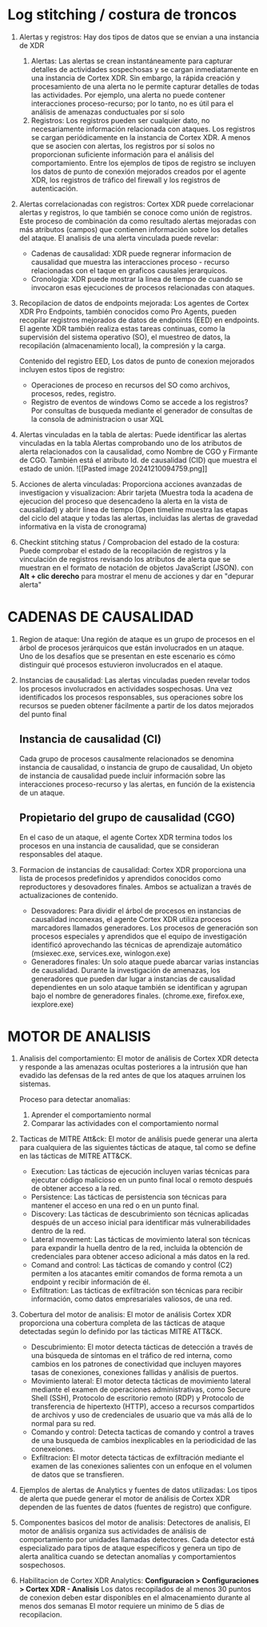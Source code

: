 # Log stitching / costura de troncos
1. Alertas y registros: Hay dos tipos de datos que se envian a una instancia de XDR
	1. Alertas: Las alertas se crean instantáneamente para capturar detalles de actividades sospechosas y se cargan inmediatamente en una instancia de Cortex XDR. Sin embargo, la rápida creación y procesamiento de una alerta no le permite capturar detalles de todas las actividades. Por ejemplo, una alerta no puede contener interacciones proceso-recurso; por lo tanto, no es útil para el análisis de amenazas conductuales por sí solo
	2. Registros: Los registros pueden ser cualquier dato, no necesariamente información relacionada con ataques. Los registros se cargan periódicamente en la instancia de Cortex XDR. A menos que se asocien con alertas, los registros por sí solos no proporcionan suficiente información para el análisis del comportamiento. Entre los ejemplos de tipos de registro se incluyen los datos de punto de conexión mejorados creados por el agente XDR, los registros de tráfico del firewall y los registros de autenticación.

2. Alertas correlacionadas con registros: Cortex XDR puede correlacionar alertas y registros, lo que también se conoce como unión de registros. Este proceso de combinación da como resultado alertas mejoradas con más atributos (campos) que contienen información sobre los detalles del ataque. El analisis de una alerta vinculada puede revelar:
   - Cadenas de causalidad: XDR puede regnerar informacion de causalidad que muestra las interacciones proceso - recurso relacionadas con el taque en graficos causales jerarquicos.
   - Cronologia: XDR puede mostrar la linea de tiempo de cuando se invocaron esas ejecuciones de procesos relacionadas con ataques.

3. Recopilacion de datos de endpoints mejorada: Los agentes de Cortex XDR Pro Endpoints, también conocidos como Pro Agents, pueden recopilar registros mejorados de datos de endpoints (EED) en endpoints. El agente XDR también realiza estas tareas continuas, como la supervisión del sistema operativo (SO), el muestreo de datos, la recopilación (almacenamiento local), la compresión y la carga.
   
   Contenido del registro EED, Los datos de punto de conexion mejorados incluyen estos tipos de registro:
   - Operaciones de proceso en recursos del SO como archivos, procesos, redes, registro.
   - Registro de eventos de windows
    Como se accede a los registros? Por consultas de busqueda mediante el generador de consultas de la consola de administracion o usar XQL

4. Alertas vinculadas en la tabla de alertas: Puede identificar las alertas vinculadas en la tabla Alertas comprobando uno de los atributos de alerta relacionados con la causalidad, como Nombre de CGO y Firmante de CGO. También está el atributo Id. de causalidad (CID) que muestra el estado de unión.
   ![[Pasted image 20241210094759.png]]

5. Acciones de alerta vinculadas: Proporciona acciones avanzadas de investigacion y visualizacion: Abrir tarjeta (Muestra toda la acadena de ejecucion del proceso que desencadeno la alerta en la vista de causalidad) y abrir linea de tiempo (Open timeline muestra las etapas del ciclo del ataque y todas las alertas, incluidas las alertas de gravedad informativa en la vista de cronograma)

6. Checkint stitching status / Comprobacion del estado de la costura: Puede comprobar el estado de la recopilación de registros y la vinculación de registros revisando los atributos de alerta que se muestran en el formato de notación de objetos JavaScript (JSON). con **Alt + clic derecho** para mostrar el menu de acciones y dar en "depurar alerta"


# CADENAS DE CAUSALIDAD
1. Region de ataque: Una región de ataque es un grupo de procesos en el árbol de procesos jerárquicos que están involucrados en un ataque. Uno de los desafíos que se presentan en este escenario es cómo distinguir qué procesos estuvieron involucrados en el ataque.

2. Instancias de causalidad: Las alertas vinculadas pueden revelar todos los procesos involucrados en actividades sospechosas. Una vez identificados los procesos responsables, sus operaciones sobre los recursos se pueden obtener fácilmente a partir de los datos mejorados del punto final
   ## Instancia de causalidad (CI)
   Cada grupo de procesos causalmente relacionados se denomina instancia de causalidad, o instancia de grupo de causalidad, Un objeto de instancia de causalidad puede incluir información sobre las interacciones proceso-recurso y las alertas, en función de la existencia de un ataque.
   ## Propietario del grupo de causalidad (CGO)
   En el caso de un ataque, el agente Cortex XDR termina todos los procesos en una instancia de causalidad, que se consideran responsables del ataque.

3. Formacion de instancias de causalidad: Cortex XDR proporciona una lista de procesos predefinidos y aprendidos conocidos como reproductores y desovadores finales. Ambos se actualizan a través de actualizaciones de contenido.
   - Desovadores: Para dividir el árbol de procesos en instancias de causalidad inconexas, el agente Cortex XDR utiliza procesos marcadores llamados generadores. Los procesos de generación son procesos especiales y aprendidos que el equipo de investigación identificó aprovechando las técnicas de aprendizaje automático (msiexec.exe, services.exe, winlogon.exe)
   - Generadores finales: Un solo ataque puede abarcar varias instancias de causalidad. Durante la investigación de amenazas, los generadores que pueden dar lugar a instancias de causalidad dependientes en un solo ataque también se identifican y agrupan bajo el nombre de generadores finales. (chrome.exe, firefox.exe, iexplore.exe)

# MOTOR DE ANALISIS
1. Analisis del comportamiento: El motor de análisis de Cortex XDR detecta y responde a las amenazas ocultas posteriores a la intrusión que han evadido las defensas de la red antes de que los ataques arruinen los sistemas.
   
   Proceso para detectar anomalias:
   1. Aprender el comportamiento normal
   2. Comparar las actividades con el comportamiento normal

2. Tacticas de MITRE Att&ck: El motor de análisis puede generar una alerta para cualquiera de las siguientes tácticas de ataque, tal como se define en las tácticas de MITRE ATT&CK.
   - Execution: Las tácticas de ejecución incluyen varias técnicas para ejecutar código malicioso en un punto final local o remoto después de obtener acceso a la red.
   - Persistence: Las tácticas de persistencia son técnicas para mantener el acceso en una red o en un punto final.
   - Discovery: Las tácticas de descubrimiento son técnicas aplicadas después de un acceso inicial para identificar más vulnerabilidades dentro de la red.
   - Lateral movement: Las tácticas de movimiento lateral son técnicas para expandir la huella dentro de la red, incluida la obtención de credenciales para obtener acceso adicional a más datos en la red.
   - Comand and control: Las tácticas de comando y control (C2) permiten a los atacantes emitir comandos de forma remota a un endpoint y recibir información de él.
   - Exfiltration: Las tácticas de exfiltración son técnicas para recibir información, como datos empresariales valiosos, de una red.

3. Cobertura del motor de analisis: El motor de análisis Cortex XDR proporciona una cobertura completa de las tácticas de ataque detectadas según lo definido por las tácticas MITRE ATT&CK.
   - Descubrimiento: El motor detecta tácticas de detección a través de una búsqueda de síntomas en el tráfico de red interna, como cambios en los patrones de conectividad que incluyen mayores tasas de conexiones, conexiones fallidas y análisis de puertos.
   - Movimiento lateral: El motor detecta tácticas de movimiento lateral mediante el examen de operaciones administrativas, como Secure Shell (SSH), Protocolo de escritorio remoto (RDP) y Protocolo de transferencia de hipertexto (HTTP), acceso a recursos compartidos de archivos y uso de credenciales de usuario que va más allá de lo normal para su red.
   - Comando y control: Detecta tacticas de comando y control a traves de una busqueda de cambios inexplicables en la periodicidad de las conexeiones.
   - Exfiltracion: El motor detecta tácticas de exfiltración mediante el examen de las conexiones salientes con un enfoque en el volumen de datos que se transfieren.

4. Ejemplos de alertas de Analytics y fuentes de datos utilizadas: Los tipos de alerta que puede generar el motor de análisis de Cortex XDR dependen de las fuentes de datos (fuentes de registro) que configure.

5. Componentes basicos del motor de analisis: Detectores de analisis, El motor de análisis organiza sus actividades de análisis de comportamiento por unidades llamadas detectores. Cada detector está especializado para tipos de ataque específicos y genera un tipo de alerta analítica cuando se detectan anomalías y comportamientos sospechosos.

6. Habilitacion de Cortex XDR Analytics: **Configuracion > Configuraciones > Cortex XDR - Analisis**
   Los datos recopilados de al menos 30 puntos de conexion deben estar disponibles en el almacenamiento durante al menos dos semanas
   El motor requiere un minimo de 5 dias de recopilacion.

